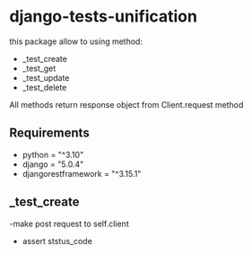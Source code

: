 # django-tests-unification
this package allow to using method:
- _test_create
- _test_get
- _test_update
- _test_delete

All methods return response object from Client.request method


## Requirements
- python = "^3.10"
- django = "5.0.4"
- djangorestframework = "^3.15.1"


## _test_create
-make post request to self.client
- assert ststus_code

